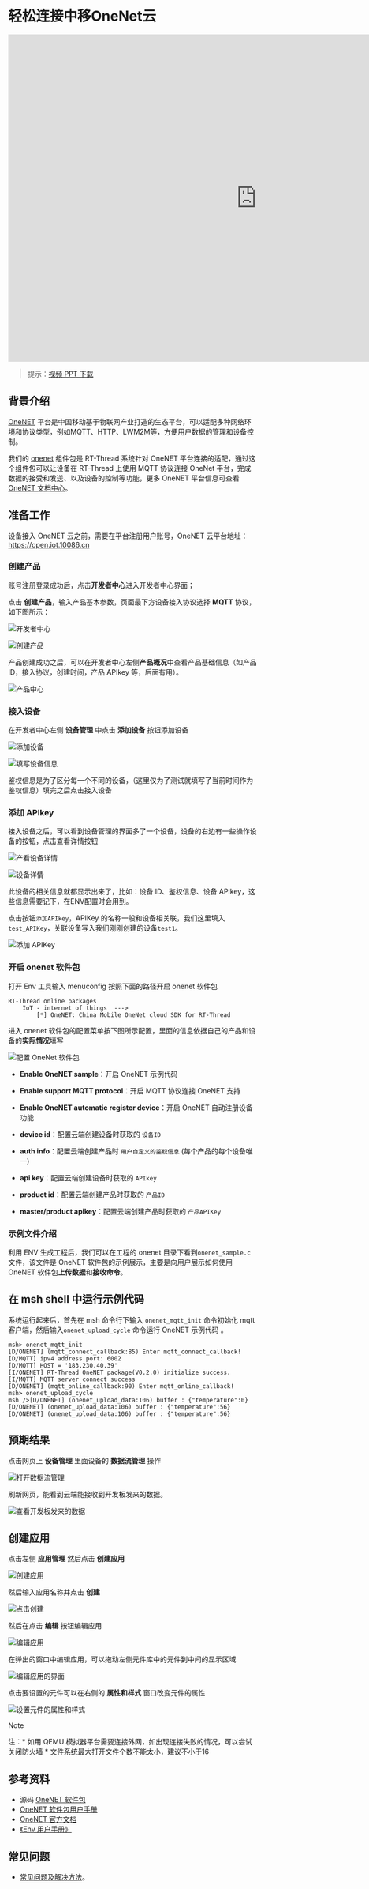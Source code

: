# 轻松连接中移OneNet云

<iframe frameborder="0" width="1005px" height="663px" src="https://v.qq.com/txp/iframe/player.html?vid=e0765ze6ehf" allowFullScreen="true"></iframe>

> 提示：<a href="../onenet.pdf" target="_blank">视频 PPT 下载</a>

## 背景介绍

[OneNET](https://open.iot.10086.cn/) 平台是中国移动基于物联网产业打造的生态平台，可以适配多种网络环境和协议类型，例如MQTT、HTTP、LWM2M等，方便用户数据的管理和设备控制。

我们的 [onenet](https://github.com/RT-Thread-packages/onenet) 组件包是 RT-Thread 系统针对 OneNET 平台连接的适配，通过这个组件包可以让设备在 RT-Thread 上使用 MQTT 协议连接 OneNet 平台，完成数据的接受和发送、以及设备的控制等功能，更多 OneNET 平台信息可查看 [OneNET 文档中心](https://open.iot.10086.cn/doc)。

## 准备工作

设备接入 OneNET 云之前，需要在平台注册用户账号，OneNET 云平台地址：<https://open.iot.10086.cn>

### 创建产品

账号注册登录成功后，点击**开发者中心**进入开发者中心界面；

点击 **创建产品**，输入产品基本参数，页面最下方设备接入协议选择 **MQTT** 协议，如下图所示：

![开发者中心](figures/onenet1.png)

![创建产品](figures/onenet2.png)

产品创建成功之后，可以在开发者中心左侧**产品概况**中查看产品基础信息（如产品ID，接入协议，创建时间，产品 APIkey 等，后面有用）。

![产品中心](figures/onenet12.png)

### 接入设备

在开发者中心左侧 **设备管理** 中点击 **添加设备** 按钮添加设备

![添加设备](figures/onenet4.png)

![填写设备信息](figures/onenet3.png)

鉴权信息是为了区分每一个不同的设备，（这里仅为了测试就填写了当前时间作为鉴权信息）填完之后点击接入设备

### 添加 APIkey

接入设备之后，可以看到设备管理的界面多了一个设备，设备的右边有一些操作设备的按钮，点击查看详情按钮

![产看设备详情](figures/onenet5.png)

![设备详情](figures/onenet6.png)

此设备的相关信息就都显示出来了，比如：设备 ID、鉴权信息、设备 APIkey，这些信息需要记下，在ENV配置时会用到。

点击按钮`添加APIkey`，APIKey 的名称一般和设备相关联，我们这里填入`test_APIKey`，关联设备写入我们刚刚创建的设备`test1`。

![添加 APIKey](figures/onenet7.png)

### 开启 onenet 软件包

打开 Env 工具输入 menuconfig 按照下面的路径开启 onenet 软件包

```
RT-Thread online packages
    IoT - internet of things  --->
        [*] OneNET: China Mobile OneNet cloud SDK for RT-Thread
```

进入 onenet 软件包的配置菜单按下图所示配置，里面的信息依据自己的产品和设备的**实际情况**填写

![配置 OneNet 软件包](figures/onenet8.png)

- **Enable OneNET sample**：开启 OneNET 示例代码

- **Enable support MQTT protocol**：开启 MQTT 协议连接 OneNET 支持

- **Enable OneNET automatic register device**：开启  OneNET 自动注册设备功能

- **device id**：配置云端创建设备时获取的 `设备ID`

- **auth info**：配置云端创建产品时 `用户自定义的鉴权信息` (每个产品的每个设备唯一)

- **api key**：配置云端创建设备时获取的 `APIkey`

- **product id**：配置云端创建产品时获取的 `产品ID`

- **master/product apikey**：配置云端创建产品时获取的 `产品APIKey`


### 示例文件介绍

利用 ENV 生成工程后，我们可以在工程的 onenet 目录下看到`onenet_sample.c`文件，该文件是 OneNET 软件包的示例展示，主要是向用户展示如何使用 OneNET 软件包**上传数据**和**接收命令**。

## 在 msh shell 中运行示例代码

系统运行起来后，首先在 msh 命令行下输入 `onenet_mqtt_init` 命令初始化 mqtt 客户端，然后输入`onenet_upload_cycle` 命令运行 OneNET 示例代码 。

```
msh> onenet_mqtt_init
[D/ONENET] (mqtt_connect_callback:85) Enter mqtt_connect_callback!
[D/MQTT] ipv4 address port: 6002
[D/MQTT] HOST = '183.230.40.39'
[I/ONENET] RT-Thread OneNET package(V0.2.0) initialize success.
[I/MQTT] MQTT server connect success
[D/ONENET] (mqtt_online_callback:90) Enter mqtt_online_callback!
msh> onenet_upload_cycle
msh />[D/ONENET] (onenet_upload_data:106) buffer : {"temperature":0}
[D/ONENET] (onenet_upload_data:106) buffer : {"temperature":56}
[D/ONENET] (onenet_upload_data:106) buffer : {"temperature":56}
```

## 预期结果

点击网页上 **设备管理** 里面设备的 **数据流管理** 操作

![打开数据流管理](figures/onenet9.png)



刷新网页，能看到云端能接收到开发板发来的数据。

![查看开发板发来的数据](figures/onenet11.png)

## 创建应用

点击左侧 **应用管理** 然后点击 **创建应用**

![创建应用](figures/onenet13.png)

 然后输入应用名称并点击 **创建**

![点击创建](figures/onenet14.png)

然后在点击 **编辑** 按钮编辑应用

![编辑应用](figures/onenet15.png)

在弹出的窗口中编辑应用，可以拖动左侧元件库中的元件到中间的显示区域

![编辑应用的界面](figures/onenet16.png)

点击要设置的元件可以在右侧的 **属性和样式** 窗口改变元件的属性

![设置元件的属性和样式](figures/onenet17.png)

> [!NOTE]
> 注：* 如用 QEMU 模拟器平台需要连接外网，如出现连接失败的情况，可以尝试关闭防火墙
    * 文件系统最大打开文件个数不能太小，建议不小于16

## 参考资料

* 源码 [OneNET 软件包](https://github.com/RT-Thread-packages/onenet)
* [OneNET 软件包用户手册](https://github.com/RT-Thread-packages/onenet/tree/master/docs)
* [OneNET 官方文档](https://open.iot.10086.cn/doc/art398.html#97)
* [《Env 用户手册》](../../../programming-manual/env/env.md)

## 常见问题

* [常见问题及解决方法](../faq/faq.md)。
